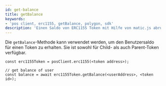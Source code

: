 ```yaml
---
id: get-balance
title: getBalance
keywords:
- 'pos client, erc1155, getBalance, polygon, sdk'
description: 'Einen Saldo von ERC1155 Token mit Hilfe von matic.js abrufen.'
---
```


Die `getBalance`-Methode kann verwendet werden, um den Benutzersaldo für einen Token zu erhalten. Sie ist sowohl für Child- als auch Parent-Token verfügbar.

```
const erc1155Token = posClient.erc1155(<token address>);

// get balance of user
const balance = await erc1155Token.getBalance(<userAddress>, <token id>);
```
